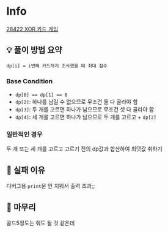 # Info
[28422 XOR 카드 게임](https://boj.kr/28422)

## 💡 풀이 방법 요약
`dp[i] = i번째 카드까지 조사했을 때 최대 점수`  

### Base Condition
- `dp[0] == dp[1] == 0`
- `dp[2]`: 하나를 남길 수 없으므로 무조건 둘 다 골라야 함
- `dp[3]`: 두 개를 고르면 하나가 남으므로 무조건 셋 다 골라야 함
- `dp[4]`: 세 개를 고르면 하나가 남으므로 두 개를 고르고 + `dp[2]`

### 일반적인 경우
두 개 또는 세 개를 고르고 고르기 전의 dp값과 합산하여 최댓값 취하기

## 👀 실패 이유
디버그용 `print`문 안 지워서 출력 초과;;

## 🙂 마무리
골드5정도는 줘도 될 것 같은데
